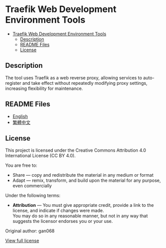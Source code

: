 # Traefik Web Development Environment Tools

- [Traefik Web Development Environment Tools](#traefik-web-development-environment-tools)
  - [Description](#description)
  - [README Files](#readme-files)
  - [License](#license)

## Description

The tool uses Traefik as a web reverse proxy, allowing services to auto-register and take effect without repeatedly modifying proxy settings, increasing flexibility for maintenance.

## README Files

- [English](README-en.md)
- [繁體中文](README-cht.md)

## License

This project is licensed under the Creative Commons Attribution 4.0 International License (CC BY 4.0).

You are free to:

- Share — copy and redistribute the material in any medium or format  
- Adapt — remix, transform, and build upon the material for any purpose, even commercially

Under the following terms:

- **Attribution** — You must give appropriate credit, provide a link to the license, and indicate if changes were made.  
  You may do so in any reasonable manner, but not in any way that suggests the licensor endorses you or your use.

Original author: gan068

[View full license](https://creativecommons.org/licenses/by/4.0/)

